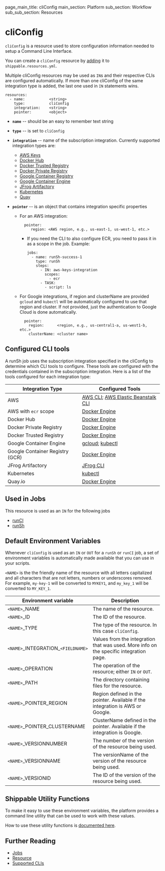 page_main_title: cliConfig
main_section: Platform
sub_section: Workflow
sub_sub_section: Resources

# cliConfig
`cliConfig` is a resource used to store configuration information needed to setup a Command Line Interface.

You can create a `cliConfig` resource by [adding](/platform/tutorial/workflow/crud-resource#adding) it to `shippable.resources.yml`.

Multiple cliConfig resources may be used as `IN`s and their respective CLIs are configured automatically. If more than one cliConfig of the same integration type is added, the last one used in `IN` statements wins.

```
resources:
  - name:           <string>
    type:           cliConfig
    integration:    <string>
    pointer:        <object>
```

* **`name`** -- should be an easy to remember text string

* **`type`** -- is set to `cliConfig`

* **`integration`** -- name of the subscription integration. Currently supported integration types are:
	* [AWS Keys](/platform/integration/aws-keys)
	* [Docker Hub](/platform/integration/docker-hub)
	* [Docker Trusted Registry](/platform/integration/docker-trusted-registry)
	* [Docker Private Registry](/platform/integration/docker-private-registry)
	* [Google Container Registry](/platform/integration/gcr)
	* [Google Container Engine](/platform/integration/gke)
	* [JFrog Artifactory](/platform/integration/jfrog-artifactory)
	* [Kubernetes](/platform/integration/kubernetes)
	* [Quay](/platform/integration/quay)

* **`pointer`** -- is an object that contains integration specific properties
	* For an AWS integration:

	        pointer:
	           region: <AWS region, e.g., us-east-1, us-west-1, etc.>

      * If you need the CLI to also configure ECR, you need to pass it in as a scope in the job. Example:

            jobs:
              - name: runSh-success-1
                type: runSh
                steps:
                  - IN: aws-keys-integration
                    scopes:
                      - ecr
                  - TASK:
                    - script: ls

	* For Google integrations, if region and clusterName are provided `gcloud` and `kubectl` will be automatically configured to use that region and cluster. If not provided, just the authentication to Google Cloud is done automatically.

	        pointer:
	          region:      <region, e.g., us-central1-a, us-west1-b, etc.>
	          clusterName: <cluster name>

<a name="cliConfigTools"></a>
## Configured CLI tools

A runSh job uses the subscription integration specified in the
cliConfig to determine which CLI tools to configure.
These tools are configured with the credentials contained in the subscription
integration. Here is a list of the tools configured for each integration type:

| Integration Type                    | Configured Tools           |
| ------------------------------------|-------------|
| AWS                                 | [AWS CLI](/platform/runtime/cli/aws); [AWS Elastic Beanstalk CLI](/platform/runtime/cli/awseb) |
| AWS with `ecr` scope                | [Docker Engine](/platform/runtime/cli/docker) |
| Docker Hub                          | [Docker Engine](/platform/runtime/cli/docker) |
| Docker Private Registry             | [Docker Engine](/platform/runtime/cli/docker) |
| Docker Trusted Registry             | [Docker Engine](/platform/runtime/cli/docker) |
| Google Container Engine             | [gcloud](/platform/runtime/cli/gke); [kubectl](/platform/runtime/cli/kubectl) |
| Google Container Registry (GCR)     | [Docker Engine](/platform/runtime/cli/docker) |
| JFrog Artifactory                   | [JFrog CLI](/platform/runtime/cli/jfrog) |
| Kubernetes                          | [kubectl](/platform/runtime/cli/kubectl) |
| Quay.io                             | [Docker Engine](/platform/runtime/cli/docker) |

## Used in Jobs
This resource is used as an `IN` for the following jobs

* [runCI](/platform/workflow/job/runci/)
* [runSh](/platform/workflow/job/runsh/)

## Default Environment Variables
Whenever `cliConfig` is used as an `IN` or `OUT` for a `runSh` or `runCI` job, a set of environment variables is automatically made available that you can use in your scripts.

`<NAME>` is the the friendly name of the resource with all letters capitalized and all characters that are not letters, numbers or underscores removed. For example, `my-key-1` will be converted to `MYKEY1`, and `my_key_1` will be converted to `MY_KEY_1`.

| Environment variable						| Description                         |
| ------------- 								|------------------------------------ |
| `<NAME>`\_NAME 							| The name of the resource. |
| `<NAME>`\_ID 								| The ID of the resource. |
| `<NAME>`\_TYPE 							| The type of the resource. In this case `cliConfig`. |
| `<NAME>`\_INTEGRATION\_`<FIELDNAME>`	| Values from the integration that was used. More info on the specific integration page. |
| `<NAME>`\_OPERATION 						| The operation of the resource; either `IN` or `OUT`. |
| `<NAME>`\_PATH 							| The directory containing files for the resource. |
| `<NAME>`\_POINTER\_REGION 				| Region defined in the pointer. Available if the integration is AWS or Google. |
| `<NAME>`\_POINTER\_CLUSTERNAME 			| ClusterName defined in the pointer. Available if the integration is Google. |
| `<NAME>`\_VERSIONNUMBER 					| The number of the version of the resource being used. |
| `<NAME>`\_VERSIONNAME						| The versionName of the version of the resource being used. |
| `<NAME>`\_VERSIONID    					| The ID of the version of the resource being used. |

## Shippable Utility Functions
To make it easy to use these environment variables, the platform provides a command line utility that can be used to work with these values.

How to use these utility functions is [documented here](/platform/tutorial/workflow/using-shipctl).

## Further Reading
* [Jobs](/platform/workflow/job/overview)
* [Resource](/platform/workflow/resource/overview)
* [Supported CLIs](/platform/runtime/overview#cli)
